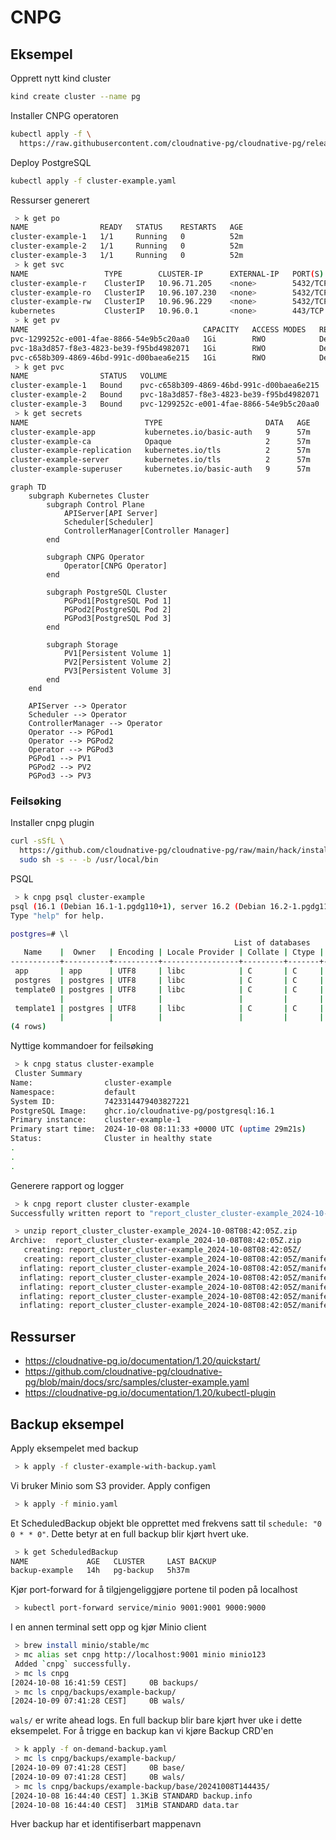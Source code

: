 # CNPG

## Eksempel

Opprett nytt kind cluster

```bash
kind create cluster --name pg
```

Installer CNPG operatoren

```bash
kubectl apply -f \
  https://raw.githubusercontent.com/cloudnative-pg/cloudnative-pg/release-1.20/releases/cnpg-1.20.6.yaml
```

Deploy PostgreSQL

```bash
kubectl apply -f cluster-example.yaml
```

Ressurser generert

```bash
 > k get po
NAME                READY   STATUS    RESTARTS   AGE
cluster-example-1   1/1     Running   0          52m
cluster-example-2   1/1     Running   0          52m
cluster-example-3   1/1     Running   0          52m
 > k get svc
NAME                 TYPE        CLUSTER-IP      EXTERNAL-IP   PORT(S)    AGE
cluster-example-r    ClusterIP   10.96.71.205    <none>        5432/TCP   53m
cluster-example-ro   ClusterIP   10.96.107.230   <none>        5432/TCP   53m
cluster-example-rw   ClusterIP   10.96.96.229    <none>        5432/TCP   53m
kubernetes           ClusterIP   10.96.0.1       <none>        443/TCP    55m
 > k get pv
NAME                                       CAPACITY   ACCESS MODES   RECLAIM POLICY   STATUS   CLAIM                       STORAGECLASS   REASON   AGE
pvc-1299252c-e001-4fae-8866-54e9b5c20aa0   1Gi        RWO            Delete           Bound    default/cluster-example-3   standard                56m
pvc-18a3d857-f8e3-4823-be39-f95bd4982071   1Gi        RWO            Delete           Bound    default/cluster-example-2   standard                56m
pvc-c658b309-4869-46bd-991c-d00baea6e215   1Gi        RWO            Delete           Bound    default/cluster-example-1   standard                57m
 > k get pvc
NAME                STATUS   VOLUME                                     CAPACITY   ACCESS MODES   STORAGECLASS   AGE
cluster-example-1   Bound    pvc-c658b309-4869-46bd-991c-d00baea6e215   1Gi        RWO            standard       57m
cluster-example-2   Bound    pvc-18a3d857-f8e3-4823-be39-f95bd4982071   1Gi        RWO            standard       56m
cluster-example-3   Bound    pvc-1299252c-e001-4fae-8866-54e9b5c20aa0   1Gi        RWO            standard       56m
 > k get secrets
NAME                          TYPE                       DATA   AGE
cluster-example-app           kubernetes.io/basic-auth   9      57m
cluster-example-ca            Opaque                     2      57m
cluster-example-replication   kubernetes.io/tls          2      57m
cluster-example-server        kubernetes.io/tls          2      57m
cluster-example-superuser     kubernetes.io/basic-auth   9      57m
```

```mermaid
graph TD
    subgraph Kubernetes Cluster
        subgraph Control Plane
            APIServer[API Server]
            Scheduler[Scheduler]
            ControllerManager[Controller Manager]
        end

        subgraph CNPG Operator
            Operator[CNPG Operator]
        end

        subgraph PostgreSQL Cluster
            PGPod1[PostgreSQL Pod 1]
            PGPod2[PostgreSQL Pod 2]
            PGPod3[PostgreSQL Pod 3]
        end

        subgraph Storage
            PV1[Persistent Volume 1]
            PV2[Persistent Volume 2]
            PV3[Persistent Volume 3]
        end
    end

    APIServer --> Operator
    Scheduler --> Operator
    ControllerManager --> Operator
    Operator --> PGPod1
    Operator --> PGPod2
    Operator --> PGPod3
    PGPod1 --> PV1
    PGPod2 --> PV2
    PGPod3 --> PV3
```

### Feilsøking

Installer cnpg plugin

```bash
curl -sSfL \
  https://github.com/cloudnative-pg/cloudnative-pg/raw/main/hack/install-cnpg-plugin.sh | \
  sudo sh -s -- -b /usr/local/bin
```

PSQL

```bash
 > k cnpg psql cluster-example
psql (16.1 (Debian 16.1-1.pgdg110+1), server 16.2 (Debian 16.2-1.pgdg110+2))
Type "help" for help.

postgres=# \l
                                                  List of databases
   Name    |  Owner   | Encoding | Locale Provider | Collate | Ctype | ICU Locale | ICU Rules |   Access privileges
-----------+----------+----------+-----------------+---------+-------+------------+-----------+-----------------------
 app       | app      | UTF8     | libc            | C       | C     |            |           |
 postgres  | postgres | UTF8     | libc            | C       | C     |            |           |
 template0 | postgres | UTF8     | libc            | C       | C     |            |           | =c/postgres          +
           |          |          |                 |         |       |            |           | postgres=CTc/postgres
 template1 | postgres | UTF8     | libc            | C       | C     |            |           | =c/postgres          +
           |          |          |                 |         |       |            |           | postgres=CTc/postgres
(4 rows)
```

Nyttige kommandoer for feilsøking

```bash
 > k cnpg status cluster-example
 Cluster Summary
Name:                cluster-example
Namespace:           default
System ID:           7423314479403827221
PostgreSQL Image:    ghcr.io/cloudnative-pg/postgresql:16.1
Primary instance:    cluster-example-1
Primary start time:  2024-10-08 08:11:33 +0000 UTC (uptime 29m21s)
Status:              Cluster in healthy state
.
.
.
```

Generere rapport og logger

```bash
 > k cnpg report cluster cluster-example
Successfully written report to "report_cluster_cluster-example_2024-10-08T08:42:05Z.zip" (format: "yaml")

 > unzip report_cluster_cluster-example_2024-10-08T08:42:05Z.zip
Archive:  report_cluster_cluster-example_2024-10-08T08:42:05Z.zip
   creating: report_cluster_cluster-example_2024-10-08T08:42:05Z/
   creating: report_cluster_cluster-example_2024-10-08T08:42:05Z/manifests/
  inflating: report_cluster_cluster-example_2024-10-08T08:42:05Z/manifests/cluster.yaml
  inflating: report_cluster_cluster-example_2024-10-08T08:42:05Z/manifests/cluster-pods.yaml
  inflating: report_cluster_cluster-example_2024-10-08T08:42:05Z/manifests/cluster-jobs.yaml
  inflating: report_cluster_cluster-example_2024-10-08T08:42:05Z/manifests/events.yaml
  inflating: report_cluster_cluster-example_2024-10-08T08:42:05Z/manifests/cluster-pvcs.yaml
```

## Ressurser

- https://cloudnative-pg.io/documentation/1.20/quickstart/
- https://github.com/cloudnative-pg/cloudnative-pg/blob/main/docs/src/samples/cluster-example.yaml
- https://cloudnative-pg.io/documentation/1.20/kubectl-plugin

## Backup eksempel

Apply eksempelet med backup

```bash
 > k apply -f cluster-example-with-backup.yaml
```

Vi bruker Minio som S3 provider. Apply configen

```bash
 > k apply -f minio.yaml
```

Et ScheduledBackup objekt ble opprettet med frekvens satt til `schedule: "0 0 * * 0"`. Dette betyr at en full backup blir kjørt hvert uke.

```bash
 > k get ScheduledBackup
NAME             AGE   CLUSTER     LAST BACKUP
backup-example   14h   pg-backup   5h37m
```

Kjør port-forward for å tilgjengeliggjøre portene til poden på localhost

```bash
 > kubectl port-forward service/minio 9001:9001 9000:9000
```

I en annen terminal sett opp og kjør Minio client

```bash
 > brew install minio/stable/mc
 > mc alias set cnpg http://localhost:9001 minio minio123
 Added `cnpg` successfully.
 > mc ls cnpg
[2024-10-08 16:41:59 CEST]     0B backups/
 > mc ls cnpg/backups/example-backup/
[2024-10-09 07:41:28 CEST]     0B wals/
```

`wals/` er write ahead logs. En full backup blir bare kjørt hver uke i dette eksempelet. For å trigge en backup kan vi kjøre Backup CRD'en

```bash
 > k apply -f on-demand-backup.yaml
 > mc ls cnpg/backups/example-backup/
[2024-10-09 07:41:28 CEST]     0B base/
[2024-10-09 07:41:28 CEST]     0B wals/
 > mc ls cnpg/backups/example-backup/base/20241008T144435/
[2024-10-08 16:44:40 CEST] 1.3KiB STANDARD backup.info
[2024-10-08 16:44:40 CEST]  31MiB STANDARD data.tar
```

Hver backup har et identifiserbart mappenavn
